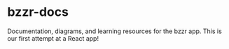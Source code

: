 # bzzr-docs
Documentation, diagrams, and learning resources for the bzzr app. This is our first attempt at a React app!
